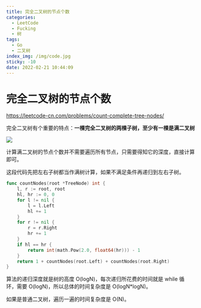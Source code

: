 ```yaml
---
title: 完全二叉树的节点个数
categories:
  - LeetCode
  - Fucking
  - 树
tags:
  - Go
  - 二叉树
index_img: /img/code.jpg
sticky: -10
date: 2022-02-21 10:44:09
---
```


# 完全二叉树的节点个数

https://leetcode-cn.com/problems/count-complete-tree-nodes/

完全二叉树有个重要的特点：**一棵完全二叉树的两棵子树，至少有一棵是满二叉树**

![](https://labuladong.gitee.io/algo/images/complete_tree/1.jpg)

计算满二叉树的节点个数并不需要遍历所有节点，只需要得知它的深度，直接计算即可。

这段代码先把左右子树都当作满树计算，如果不满足条件再递归到左右子树。

```go
func countNodes(root *TreeNode) int {
    l, r := root, root
    hl, hr := 0, 0
    for l != nil {
        l = l.Left
        hl += 1
    }
    for r != nil {
        r = r.Right
        hr += 1
    }
    if hl == hr {
        return int(math.Pow(2.0, float64(hr))) - 1
    }
    return 1 + countNodes(root.Left) + countNodes(root.Right)
}
```

算法的递归深度就是树的高度 O(logN)，每次递归所花费的时间就是 while 循环，需要 O(logN)，所以总体的时间复杂度是 O(logN*logN)。

如果是普通二叉树，遍历一遍的时间复杂度是 O(N)。
